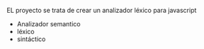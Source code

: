 EL proyecto se trata de crear un analizador léxico para javascript

  - Analizador semantico
  - léxico
  - sintáctico
